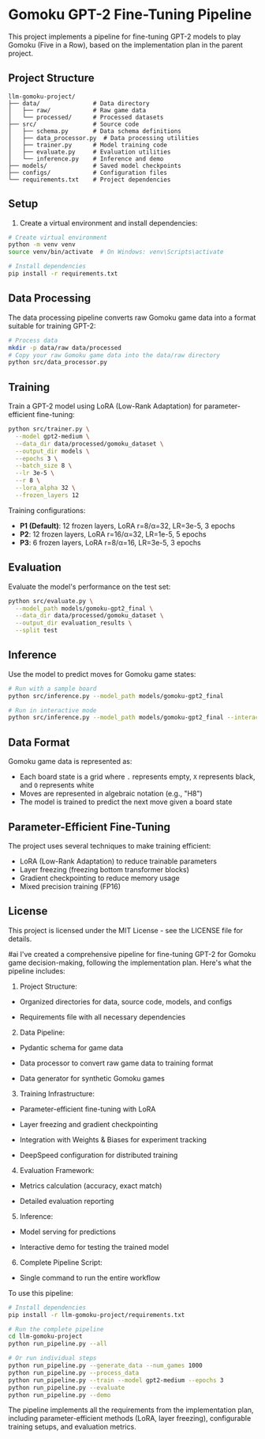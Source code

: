 # Gomoku GPT-2 Fine-Tuning Pipeline

This project implements a pipeline for fine-tuning GPT-2 models to play Gomoku (Five in a Row), based on the implementation plan in the parent project.

## Project Structure

```
llm-gomoku-project/
├── data/               # Data directory
│   ├── raw/            # Raw game data
│   └── processed/      # Processed datasets
├── src/                # Source code
│   ├── schema.py       # Data schema definitions
│   ├── data_processor.py  # Data processing utilities
│   ├── trainer.py      # Model training code
│   ├── evaluate.py     # Evaluation utilities
│   └── inference.py    # Inference and demo
├── models/             # Saved model checkpoints
├── configs/            # Configuration files
└── requirements.txt    # Project dependencies
```

## Setup

1. Create a virtual environment and install dependencies:

```bash
# Create virtual environment
python -m venv venv
source venv/bin/activate  # On Windows: venv\Scripts\activate

# Install dependencies
pip install -r requirements.txt
```

## Data Processing

The data processing pipeline converts raw Gomoku game data into a format suitable for training GPT-2:

```bash
# Process data
mkdir -p data/raw data/processed
# Copy your raw Gomoku game data into the data/raw directory
python src/data_processor.py
```

## Training

Train a GPT-2 model using LoRA (Low-Rank Adaptation) for parameter-efficient fine-tuning:

```bash
python src/trainer.py \
  --model gpt2-medium \
  --data_dir data/processed/gomoku_dataset \
  --output_dir models \
  --epochs 3 \
  --batch_size 8 \
  --lr 3e-5 \
  --r 8 \
  --lora_alpha 32 \
  --frozen_layers 12
```

Training configurations:

- **P1 (Default)**: 12 frozen layers, LoRA r=8/α=32, LR=3e-5, 3 epochs
- **P2**: 12 frozen layers, LoRA r=16/α=32, LR=1e-5, 5 epochs
- **P3**: 6 frozen layers, LoRA r=8/α=16, LR=3e-5, 3 epochs

## Evaluation

Evaluate the model's performance on the test set:

```bash
python src/evaluate.py \
  --model_path models/gomoku-gpt2_final \
  --data_dir data/processed/gomoku_dataset \
  --output_dir evaluation_results \
  --split test
```

## Inference

Use the model to predict moves for Gomoku game states:

```bash
# Run with a sample board
python src/inference.py --model_path models/gomoku-gpt2_final

# Run in interactive mode
python src/inference.py --model_path models/gomoku-gpt2_final --interactive
```

## Data Format

Gomoku game data is represented as:
- Each board state is a grid where `.` represents empty, `X` represents black, and `O` represents white
- Moves are represented in algebraic notation (e.g., "H8")
- The model is trained to predict the next move given a board state

## Parameter-Efficient Fine-Tuning

The project uses several techniques to make training efficient:
- LoRA (Low-Rank Adaptation) to reduce trainable parameters
- Layer freezing (freezing bottom transformer blocks)
- Gradient checkpointing to reduce memory usage
- Mixed precision training (FP16)

## License

This project is licensed under the MIT License - see the LICENSE file for details. 


#ai
I've created a comprehensive pipeline for fine-tuning GPT-2 for Gomoku game decision-making, following the implementation plan. Here's what the pipeline includes:

1. Project Structure:

- Organized directories for data, source code, models, and configs

- Requirements file with all necessary dependencies

2. Data Pipeline:

- Pydantic schema for game data

- Data processor to convert raw game data to training format

- Data generator for synthetic Gomoku games

3. Training Infrastructure:

- Parameter-efficient fine-tuning with LoRA

- Layer freezing and gradient checkpointing

- Integration with Weights & Biases for experiment tracking

- DeepSpeed configuration for distributed training

4. Evaluation Framework:

- Metrics calculation (accuracy, exact match)

- Detailed evaluation reporting

5. Inference:

- Model serving for predictions

- Interactive demo for testing the trained model

6. Complete Pipeline Script:

- Single command to run the entire workflow

To use this pipeline:



```bash
# Install dependencies
pip install -r llm-gomoku-project/requirements.txt

# Run the complete pipeline
cd llm-gomoku-project
python run_pipeline.py --all

# Or run individual steps
python run_pipeline.py --generate_data --num_games 1000
python run_pipeline.py --process_data
python run_pipeline.py --train --model gpt2-medium --epochs 3
python run_pipeline.py --evaluate
python run_pipeline.py --demo
```

The pipeline implements all the requirements from the implementation plan, including parameter-efficient methods (LoRA, layer freezing), configurable training setups, and evaluation metrics.